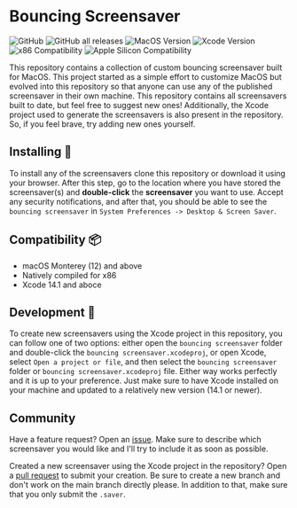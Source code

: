 # Bouncing Screensaver

![GitHub](https://img.shields.io/github/license/ribeiropdiogo/bouncing-screensaver)
![GitHub all releases](https://img.shields.io/github/downloads/ribeiropdiogo/bouncing-screensaver/total)
![MacOS Version](https://img.shields.io/badge/MacOS-v12_or_above-blue)
![Xcode Version](https://img.shields.io/badge/Xcode-v14.1_or_above-blue)
![x86 Compatibility](https://img.shields.io/badge/x86-working-green)
![Apple Silicon Compatibility](https://img.shields.io/badge/Apple%20Silicon-not%20tested-red)

This repository contains a collection of custom bouncing screensaver built for MacOS. This project started as a simple effort to customize MacOS but evolved into this repository so that anyone can use any of the published screensaver in their own machine. This repository contains all screensavers built to date, but feel free to suggest new ones! Additionally, the Xcode project used to generate the screensavers is also present in the repository. So, if you feel brave, try adding new ones yourself.

## Installing 🚀

To install any of the screensavers clone this repository or download it using your browser. After this step, go to the location where you have stored the screensaver(s) and **double-click** the **screensaver** you want to use. Accept any security notifications, and after that, you should be able to see the `bouncing screensaver` in `System Preferences -> Desktop & Screen Saver`.

## Compatibility 📦

- macOS Monterey (12) and above
- Natively compiled for x86
- Xcode 14.1 and aboce

## Development 🔧

To create new screensavers using the Xcode project in this repository, you can follow one of two options: either open the `bouncing screensaver` folder and double-click the `bouncing screensaver.xcodeproj`, or open Xcode, select `Open a project or file`, and then select the `bouncing screensaver` folder or `bouncing screensaver.xcodeproj` file. Either way works perfectly and it is up to your preference. Just make sure to have Xcode installed on your machine and updated to a relatively new version (14.1 or newer).

## Community

Have a feature request? Open an [issue](https://github.com/ribeiropdiogo/bouncing-screensaver/issues/new). Make sure to describe which screensaver you would like and I'll try to include it as soon as possible.

Created a new screensaver using the Xcode project in the repository? Open a [pull request](https://github.com/ribeiropdiogo/bouncing-screensaver/compare) to submit your creation. Be sure to create a new branch and don't work on the main branch directly please. In addition to that, make sure that you only submit the `.saver`.
